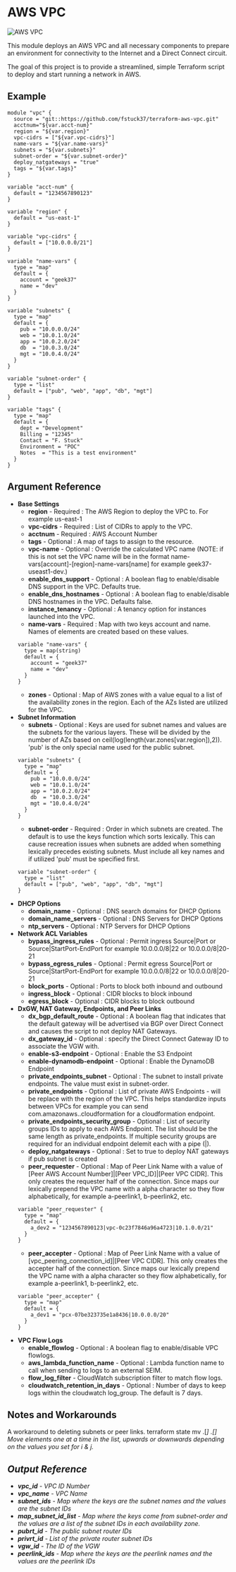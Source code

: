 AWS VPC
=============

![AWS VPC](docs/images/aws-vpc.png)

This module deploys an AWS VPC and all necessary components to prepare an environment for connectivity to the Internet and a Direct Connect circuit.

The goal of this project is to provide a streamlined, simple Terraform script to deploy and start running a network in AWS.


Example
------------
```
module "vpc" {
  source = "git::https://github.com/fstuck37/terraform-aws-vpc.git"
  acctnum="${var.acct-num}"
  region = "${var.region}"
  vpc-cidrs = ["${var.vpc-cidrs}"]
  name-vars = "${var.name-vars}"
  subnets = "${var.subnets}"
  subnet-order = "${var.subnet-order}"
  deploy_natgateways = "true"
  tags = "${var.tags}"
}

variable "acct-num" { 
  default = "1234567890123"
}

variable "region" {
  default = "us-east-1"
}
 
variable "vpc-cidrs" {
  default = ["10.0.0.0/21"]
}

variable "name-vars" {
  type = "map"
  default = {
    account = "geek37"
    name = "dev"
  }
}

variable "subnets" {
  type = "map"
  default = {
    pub = "10.0.0.0/24"
    web = "10.0.1.0/24"
    app = "10.0.2.0/24"
    db  = "10.0.3.0/24"
    mgt = "10.0.4.0/24"
  }
}

variable "subnet-order" {
  type = "list"
  default = ["pub", "web", "app", "db", "mgt"]
}

variable "tags" {
  type = "map"
  default = {
    dept = "Development"
    Billing = "12345"
    Contact = "F. Stuck"
    Environment = "POC"
    Notes  = "This is a test environment"
  }
}

```

Argument Reference
------------

* **Base Settings**
   * **region** - Required : The AWS Region to deploy the VPC to. For example us-east-1
   * **vpc-cidrs** - Required : List of CIDRs to apply to the VPC.
   * **acctnum** - Required : AWS Account Number  
   * **tags** - Optional : A map of tags to assign to the resource.  
   * **vpc-name** - Optional : Override the calculated VPC name (NOTE: if this is not set the VPC name will be in the format name-vars[account]-[region]-name-vars[name] for example geek37-useast1-dev.)
   * **enable_dns_support** - Optional : A boolean flag to enable/disable DNS support in the VPC. Defaults true.
   * **enable_dns_hostnames** - Optional : A boolean flag to enable/disable DNS hostnames in the VPC. Defaults false.
   * **instance_tenancy** - Optional : A tenancy option for instances launched into the VPC.
   * **name-vars** - Required : Map with two keys account and name. Names of elements are created based on these values.
   ```
   variable "name-vars" {
     type = map(string)
     default = {
       account = "geek37"
       name = "dev"
     }
   }
   ```
   * **zones** - Optional : Map of AWS zones with a value equal to a list of the availability zones in the region. Each of the AZs listed are utilized for the VPC.
* **Subnet Information**
   * **subnets** - Optional : Keys are used for subnet names and values are the subnets for the various layers. These will be divided by the number of AZs based on ceil(log(length(var.zones[var.region]),2)). 'pub' is the only special name used for the public subnet.
   ```
   variable "subnets" {
     type = "map"
     default = {
       pub = "10.0.0.0/24"
       web = "10.0.1.0/24"
       app = "10.0.2.0/24"
       db  = "10.0.3.0/24"
       mgt = "10.0.4.0/24"
     }
   }
   ```
   * **subnet-order** - Required : Order in which subnets are created. The default is to use the keys function which sorts lexically. This can cause recreation issues when subnets are added when something lexically precedes existing subnets. Must include all key names and if utilized 'pub' must be specified first.
   ```
   variable "subnet-order" {
     type = "list"
     default = ["pub", "web", "app", "db", "mgt"]
   }
   ```
* **DHCP Options**
   * **domain_name** - Optional : DNS search domains for DHCP Options
   * **domain_name_servers** - Optional : DNS Servers for DHCP Options
   * **ntp_servers** - Optional : NTP Servers for DHCP Options
* **Network ACL Variables**
   * **bypass_ingress_rules** - Optional : Permit ingress Source|Port or Source|StartPort-EndPort for example 10.0.0.0/8|22 or 10.0.0.0/8|20-21
   * **bypass_egress_rules** - Optional : Permit egress Source|Port or Source|StartPort-EndPort for example 10.0.0.0/8|22 or 10.0.0.0/8|20-21
   * **block_ports** - Optional : Ports to block both inbound and outbound
   * **ingress_block** - Optional : CIDR blocks to block inbound
   * **egress_block** - Optional : CIDR blocks to block outbound
* **DxGW, NAT Gateway, Endpoints, and Peer Links**
   * **dx_bgp_default_route** - Optional : A boolean flag that indicates that the default gateway will be advertised via BGP over Direct Connect and causes the script to not deploy NAT Gateways.
   * **dx_gateway_id** - Optional : specify the Direct Connect Gateway ID to associate the VGW with.
   * **enable-s3-endpoint** - Optional : Enable the S3 Endpoint
   * **enable-dynamodb-endpoint** - Optional : Enable the DynamoDB Endpoint
   * **private_endpoints_subnet** - Optional : The subnet to install private endpoints. The value must exist in subnet-order.
   * **private_endpoints** - Optional : List of private AWS Endpoints - <REGION> will be replace with the region of the VPC. This helps standardize inputs between VPCs for example you can send com.amazonaws.<REGION>.cloudformation for a cloudformation endpoint.
   * **private_endpoints_security_group** - Optional : List of security groups IDs to apply to each AWS Endpoint. The list should be the same length as private_endpoints. If multiple security groups are required for an individual endpoint delemit each with a pipe (|).
   * **deploy_natgateways** - Optional : Set to true to deploy NAT gateways if pub subnet is created
   * **peer_requester** - Optional : Map of Peer Link Name with a value of [Peer AWS Account Number]|[Peer VPC_ID]|[Peer VPC CIDR]. This only creates the requester half of the connection. Since maps our lexically prepend the VPC name with a alpha character so they flow alphabetically, for example a-peerlink1, b-peerlink2, etc.
   ```
   variable "peer_requester" {
     type = "map"
     default = {
       a_dev2 = "1234567890123|vpc-0c23f7846a96a4723|10.1.0.0/21"
     }
   }
   ```
   * **peer_accepter** - Optional : Map of Peer Link Name with a value of [vpc_peering_connection_id]|[Peer VPC CIDR]. This only creates the accepter half of the connection. Since maps our lexically prepend the VPC name with a alpha character so they flow alphabetically, for example a-peerlink1, b-peerlink2, etc.
   ```
   variable "peer_accepter" {
     type = "map"
     default = {
       a_dev1 = "pcx-07be323735e1a8436|10.0.0.0/20"
     }
   }
   ```
* **VPC Flow Logs**
   * **enable_flowlog** - Optional : A boolean flag to enable/disable VPC flowlogs.
   * **aws_lambda_function_name** - Optional : Lambda function name to call when sending to logs to an external SEIM.
   * **flow_log_filter** - CloudWatch subscription filter to match flow logs.
   * **cloudwatch_retention_in_days** - Optional : Number of days to keep logs within the cloudwatch log_group. The default is 7 days.

Notes and Workarounds
------------
A workaround to deleting subnets or peer links.
terraform state mv <resource-name>.<resource-id>[<i>] <resource-name>.<resource-id>[<j>] 
Move elements one at a time in the list, upwards or downwards depending on the values you set for i & j.

Output Reference
------------
   * **vpc_id** - VPC ID Number
   * **vpc_name** - VPC Name
   * **subnet_ids** - Map where the keys are the subnet names and the values are the subnet IDs
   * **map_subnet_id_list** - Map where the keys come from subnet-order and the values are a list of the subnet IDs in each availability zone.
   * **pubrt_id** - The public subnet router IDs
   * **privrt_id** - List of the private router subnet IDs
   * **vgw_id** - The ID of the VGW
   * **peerlink_ids** - Map where the keys are the peerlink names and the values are the peerlink IDs
